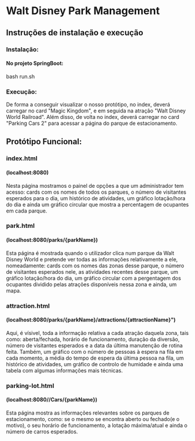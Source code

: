 # Walt Disney Park Management

## Instruções de instalação e execução


### Instalação:
#### No projeto SpringBoot:
bash run.sh

### Execução:
De forma a conseguir visualizar o nosso protótipo, no index, deverá carregar no card "Magic Kingdom", e em seguida na atração "Walt Disney World Railroad".
Além disso, de volta no index, deverá carregar no card "Parking Cars 2" para acessar a página do parque de estacionamento.







##  Protótipo Funcional:



### index.html
#### (localhost:8080)


Nesta página mostramos o painel de opções a que um administrador tem acesso: cards com os nomes de todos os parques, o número de visitantes esperados para o dia, um histórico de atividades, um gráfico lotação/hora do dia e ainda um gráfico circular que mostra a percentagem de ocupantes em cada parque.

### park.html
#### (localhost:8080/parks/{parkName})

Esta página é mostrada quando o utilizador clica num parque da Walt Disney World e pretende ver todas as informações relativamente a ele, nomeadamente: cards com os nomes das zonas desse parque, o número de visitantes esperados nele, as atividades recentes desse parque, um gráfico lotação/hora do dia, um gráfico circular com a pergentagem dos ocupantes dividido pelas atrações disponíveis nessa zona e ainda, um mapa.

### attraction.html 
#### (localhost:8080/parks/{parkName}/attractions/{attractionName}")

Aqui, é vísivel, toda a informação relativa a cada atração daquela zona, tais como: aberta/fechada, horário de funcionamento, duração da diversão, número de visitantes esperados e a data da última manutenção de rotina feita. Também, um gráfico com o número de pessoas à espera na fila em cada momento, a média do tempo de espera da última pessoa na fila, um histórico de atividades, um gráfico de controlo de humidade e ainda uma tabela com algumas informações mais técnicas. 

### parking-lot.html 
#### (localhost:8080//Cars/{parkName})

Esta página mostra as informações relevantes sobre os parques de estacionamento, como: se o mesmo se encontra aberto ou fechado(e o motivo), o seu horário de funcionamento, a lotação máxima/atual e ainda o número de carros esperados.
